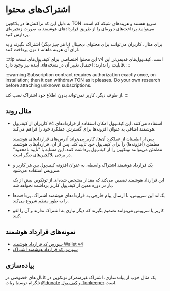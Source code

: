 # اشتراک‌های محتوا

به دلیل این که تراکنش‌ها در بلاکچین TON سریع هستند و هزینه‌های شبکه کم است، می‌توانید پرداخت‌های دوره‌ای را از طریق قراردادهای هوشمند به صورت زنجیره‌ای پردازش کنید.

برای مثال، کاربران می‌توانند برای محتوای دیجیتال (یا هر چیز دیگر) اشتراک بگیرند و به ازای آن هزینه ماهانه ۱ تون پرداخت کنند.

:::tip
این محتوا اختصاصی برای کیف‌پول‌های نسخه v4 است. کیف‌پول‌های قدیمی‌تر این قابلیت را ندارند؛ احتمال تغییر آن در نسخه‌های آینده نیز وجود دارد.
:::

:::warning
Subscription contract requires authorization exactly once, on installation; then it can withdraw TON as it pleases. Do your own research before attaching unknown subscriptions.

از طرف دیگر، کاربر نمی‌تواند بدون اطلاع خود اشتراک نصب کند.
:::

## مثال روند

- کاربران از کیف‌پول v4 استفاده می‌کنند. این کیف‌پول امکان استفاده از قراردادهای هوشمند اضافی به عنوان افزونه‌ها برای گسترش عملکرد خود را فراهم می‌کند.

   پس از اطمینان از عملکرد آن‌ها، کاربر می‌تواند آدرس‌های قراردادهای هوشمند مطمئن (افزونه‌ها) را برای کیف‌پول خود تأیید کند. پس از آن، قراردادهای هوشمند مطمئن می‌توانند تونکوین را از کیف‌پول برداشت کنند. این مشابه با "تأیید نامحدود" در برخی بلاکچین‌های دیگر است.

- یک قرارداد هوشمند اشتراک واسطه، به عنوان افزونه کیف‌پول بین هر کاربر و سرویس استفاده می‌شود.

   این قرارداد هوشمند تضمین می‌کند که مقدار مشخص شده‌ای از تونکوین بیش از یک بار در دوره معین از کیف‌پول کاربر برداشت نخواهد شد.

- بک‌اند این سرویس، با ارسال پیام خارجی به قراردادهای هوشمند اشتراک، پرداخت‌ها را به طور منظم شروع می‌کند.

- کاربر یا سرویس می‌توانند تصمیم بگیرند که دیگر نیازی به اشتراک ندارند و آن را لغو کنند.

## نمونه‌های قرارداد هوشمند

- [سورس کد قرارداد هوشمند Wallet v4](https://github.com/ton-blockchain/wallet-contract/blob/main/func/wallet-v4-code.fc)
- [سورس کد قرارداد هوشمند اشتراک](https://github.com/ton-blockchain/wallet-contract/blob/main/func/simple-subscription-plugin.fc)

## پیاده‌سازی

یک مثال خوب از پیاده‌سازی، اشتراک غیرمتمرکز تونکوین در کانال های خصوصی در تلگرام توسط ربات [@donate](https://t.me/donate) و [کیف پول Tonkeeper](https://tonkeeper.com) است.
